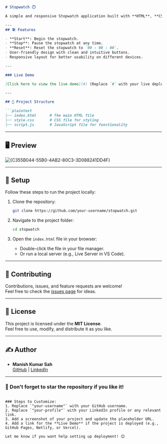 ```markdown
# Stopwatch ⏱️

A simple and responsive Stopwatch application built with **HTML**, **CSS**, and **JavaScript**. This project helps track time in hours, minutes, seconds, and milliseconds.

---
## 🛠 Features

- **Start**: Begin the stopwatch.
- **Stop**: Pause the stopwatch at any time.
- **Reset**: Reset the stopwatch to `00 : 00 : 00`.
- User-friendly design with clean and intuitive buttons.
- Responsive layout for better usability on different devices.

---

### Live Demo

[Click here to view the live demo](#) (Replace `#` with your live deployment link)

---

## 📂 Project Structure

```plaintext
├── index.html      # The main HTML file
├── style.css       # CSS file for styling
├── script.js       # JavaScript file for functionality
```

---

## 🖥 Preview

![{C355B044-55B0-4AB2-80C3-3D088241DD4F}](https://github.com/user-attachments/assets/498666ae-0b09-4dab-b438-46160844fd2a)

 
---

## 🔧 Setup

Follow these steps to run the project locally:

1. Clone the repository:
   ```bash
   git clone https://github.com/your-username/stopwatch.git
   ```

2. Navigate to the project folder:
   ```bash
   cd stopwatch
   ```

3. Open the `index.html` file in your browser:
   - Double-click the file in your file manager.
   - Or run a local server (e.g., Live Server in VS Code).

---

## 🤝 Contributing

Contributions, issues, and feature requests are welcome!  
Feel free to check the [issues page](https://github.com/manishkumar8312/stopwatch/issues) for ideas.

---

## 📜 License

This project is licensed under the **MIT License**.  
Feel free to use, modify, and distribute it as you like.

---

## ✍️ Author

- **Manish Kumar Sah**  
  [GitHub](https://github.com/username) | [LinkedIn]([https://linkedin.com/in/your-profile](https://www.linkedin.com/in/manish8312/))  

---

### 🌟 Don't forget to star the repository if you like it!
```

### Steps to Customize:
1. Replace `"your-username"` with your GitHub username.
2. Replace `"your-profile"` with your LinkedIn profile or any relevant link.
3. Add a screenshot of your project and update the placeholder URL.
4. Add a link for the **Live Demo** if the project is deployed (e.g., GitHub Pages, Netlify, or Vercel). 

Let me know if you want help setting up deployment! 😊
